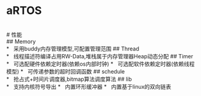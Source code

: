 aRTOS
===

<br>
# 性能<br>
## Memory<br>
*   采用buddy内存管理模型,可配置管理范围
## Thread<br>
*   线程描述符编译占用RW-Data,堆栈属于内存管理器Heap动态分配
## Timer<br>
*   可选配硬件依赖定时器(依赖os内部时钟)
*   可选配软件依赖定时器(依赖线程模型)
*   可传递参数的超时回调函数
## schedule<br>
*   抢占式+时间片调度器,bitmap算法调度算法
## lib<br>
*   支持内核符号导出
*   内置环形缓冲器
*   内置基于linux的双向链表
